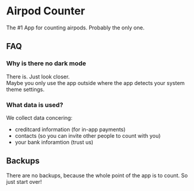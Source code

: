 # Airpod Counter
The #1 App for counting airpods. Probably the only one.

## FAQ

### Why is there no dark mode
There is. Just look closer. \
Maybe you only use the app outside where the app detects your system theme settings.

### What data is used?
We collect data concering:
- creditcard information (for in-app payments)
- contacts (so you can invite other people to count with you)
- your bank inforamtion (trust us)

## Backups
There are no backups, because the whole point of the app is to count. So just start over!

